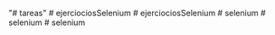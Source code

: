 "# tareas" 
#   e j e r c i o c i o s S e l e n i u m  
 #   e j e r c i o c i o s S e l e n i u m  
 #   s e l e n i u m  
 #   s e l e n i u m  
 #   s e l e n i u m  
 
